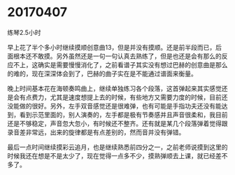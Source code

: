 # 20170407

练琴2.5小时

早上花了半个多小时继续摸顺创意曲13，但是并没有摸顺。还是前半段而已，后面根本还不敢摸。另外虽然还是一句一句认真去熟练了，但是也还是会有那么的反应不上，这确实是需要慢慢消化了，之前看谱子其实没有想过巴赫的创意曲是那么的难的，现在深深体会到了，巴赫的曲子实在是不能通过谱面来衡量。

晚上时间基本花在海顿奏鸣曲上，继续单独练习各个段落，这首弹起来其实感觉还是会有点费力，尤其是速度想提上去的时候，有些地方又需要力度的时候，目前还没能做的很好。另外，左手双音感觉还是很难弹，也有可能是手指功夫还没有能达到，看到示范里面的，别人演奏的，左手都是极有节奏感并且声音很柔和，我目前还是不够稳定，声音忽大忽小，有时候还不整齐。还有就是某几个段落弹着觉得跟录音差非常远，出来的旋律都是有点差别的，然而音并没有弹错。

最后一点时间继续摸彩云追月，也是继续熟悉前四分之一，之前老师说摸到这里的时候我还在想是不是太少了，现在觉得一点多不少，摸熟弹顺去上课，就已经差不多了。
